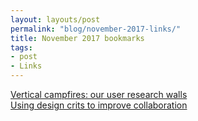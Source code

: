 ```yaml
---
layout: layouts/post
permalink: "blog/november-2017-links/"
title: November 2017 bookmarks
tags:
- post
- Links
---
```


<dl>
  
  <dt><a href="https://gds.blog.gov.uk/2014/09/03/vertical-campfires-our-user-research-walls/">Vertical campfires: our user research walls</a></dt>
  <dd></dd>
  
  <dt><a href="https://designnotes.blog.gov.uk/2017/11/27/using-design-crits-to-improve-collaboration/">Using design crits to improve collaboration</a></dt>
  <dd></dd>
  
</dl>
